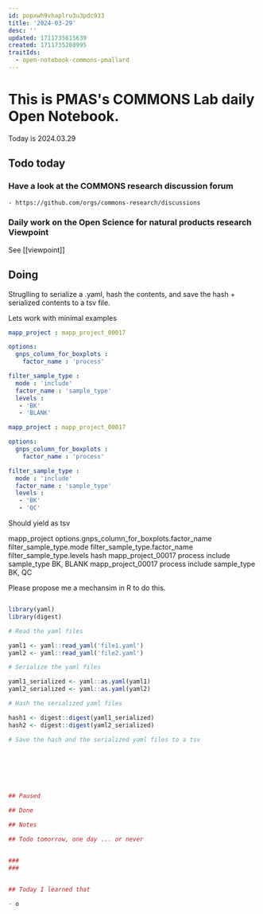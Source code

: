 ```yaml
---
id: popxwh9vhaplru3u3pdc933
title: '2024-03-29'
desc: ''
updated: 1711735615639
created: 1711735288995
traitIds:
  - open-notebook-commons-pmallard
---
```


# This is PMAS's COMMONS Lab daily Open Notebook.

Today is 2024.03.29

## Todo today

### Have a look at the COMMONS research discussion forum
    - https://github.com/orgs/commons-research/discussions

### Daily work on the Open Science for natural products research Viewpoint

See [[viewpoint]]


###
###

## Doing

Struglling to serialize a .yaml, hash the contents, and save the hash + serialized contents to  a tsv file.

Lets work with minimal examples

```yaml
mapp_project : mapp_project_00017

options:
  gnps_column_for_boxplots : 
    factor_name : 'process'

filter_sample_type :
  mode : 'include'
  factor_name : 'sample_type'
  levels :
   - 'BK' 
   - 'BLANK'
```


```yaml
mapp_project : mapp_project_00017

options:
  gnps_column_for_boxplots : 
    factor_name : 'process'

filter_sample_type :
  mode : 'include'
  factor_name : 'sample_type'
  levels :
   - 'BK' 
   - 'QC'
```

Should yield as tsv

mapp_project	options.gnps_column_for_boxplots.factor_name	filter_sample_type.mode	filter_sample_type.factor_name	filter_sample_type.levels	hash
mapp_project_00017	process	include	sample_type	BK, BLANK	<hash>
mapp_project_00017	process	include	sample_type	BK, QC	<hash>

Please propose me a mechansim in R to do this.

```r

library(yaml)
library(digest)

# Read the yaml files

yaml1 <- yaml::read_yaml('file1.yaml')
yaml2 <- yaml::read_yaml('file2.yaml')

# Serialize the yaml files

yaml1_serialized <- yaml::as.yaml(yaml1)
yaml2_serialized <- yaml::as.yaml(yaml2)

# Hash the serialized yaml files

hash1 <- digest::digest(yaml1_serialized)
hash2 <- digest::digest(yaml2_serialized)

# Save the hash and the serialized yaml files to a tsv


 




## Paused

## Done

## Notes

## Todo tomorrow, one day ... or never 


###
###


## Today I learned that

- o